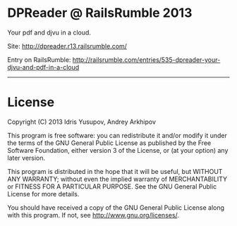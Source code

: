 DPReader @ RailsRumble 2013
========================

Your pdf and djvu in a cloud.

Site: http://dpreader.r13.railsrumble.com/

Entry on RailsRumble: http://railsrumble.com/entries/535-dpreader-your-djvu-and-pdf-in-a-cloud

________________________

# License

Copyright (C) 2013 Idris Yusupov, Andrey Arkhipov

This program is free software: you can redistribute it and/or modify
it under the terms of the GNU General Public License as published by
the Free Software Foundation, either version 3 of the License, or
(at your option) any later version.

This program is distributed in the hope that it will be useful,
but WITHOUT ANY WARRANTY; without even the implied warranty of
MERCHANTABILITY or FITNESS FOR A PARTICULAR PURPOSE.  See the
GNU General Public License for more details.

You should have received a copy of the GNU General Public License
along with this program.  If not, see <http://www.gnu.org/licenses/>.
